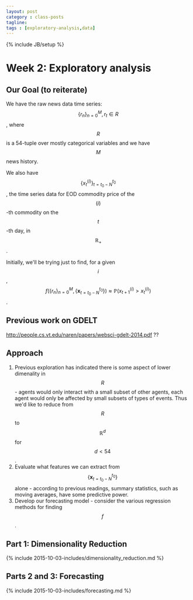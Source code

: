 ```yaml
---
layout: post
category : class-posts
tagline:
tags : [exploratory-analysis,data]
---
```

{% include JB/setup %}

# Week 2: Exploratory analysis

## Our Goal (to reiterate)

We have the raw news data time series:
$$
\{r_n\}_{n=0}^{M}, r_t\in R
$$, where $$R$$ is a 54-tuple over mostly categorical variables and we have $$M$$ news history.

We also have $$\{x_t^{(i)}\}_{t=t_0-N}^{t_0}$$, the time series data for EOD commodity price of the $$(i)$$-th commodity on the $$t$$-th day, in $$\mathbb{R}_+$$.

Initially, we'll be trying just to find, for a given $$i$$, $$f(\{r_n\}_{n=0}^{M},\{\textbf{x}_{t=t_0-N}^{t_0}\})\approx \mathbb{P}\left(x_{t+1}^{(i)}>x_{t}^{(i)}\right)$$.

## Previous work on GDELT

http://people.cs.vt.edu/naren/papers/websci-gdelt-2014.pdf
??

## Approach

1. Previous exploration has indicated there is some aspect of lower dimenality in $$R$$ - agents would only interact with a small subset of other agents, each agent would only be affected by small subsets of types of events. Thus we'd like to reduce from $$R$$ to $$\mathbb{R}^d$$ for $$d < 54$$.
2. Evaluate what features we can extract from $$\{\textbf{x}_{t=t_0-N}^{t_0}\}$$ alone - according to previous readings, summary statistics, such as moving averages, have some predictive power.
3. Develop our forecasting model - consider the various regression methods for finding $$f$$.

## Part 1: Dimensionality Reduction

{% include 2015-10-03-includes/dimensionality_reduction.md %}

## Parts 2 and 3: Forecasting

{% include 2015-10-03-includes/forecasting.md %}
